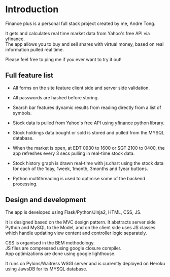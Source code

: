 # Introduction

Finance plus is a personal full stack project created by me, Andre Tong.

It gets and calculates real time market data from Yahoo's free API via yfinance.  
The app allows you to buy and sell shares with virtual money, based on real information pulled real time.  

Please feel free to ping me if you ever want to try it out!

## Full feature list

- All forms on the site feature client side and server side validation.  
- All passwords are hashed before storing.  

- Search bar features dynamic results from reading directly from a list of symbols.  

- Stock data is pulled from Yahoo's free API using [yfinance](https://pypi.org/project/yfinance/) python library.  
- Stock holdings data bought or sold is stored and pulled from the MYSQL database.  
- When the market is open, at EDT 0930 to 1600 or SGT 2100 to 0400, the app refreshes every 3 secs pulling in real-time stock data.  
- Stock history graph is drawn real-time with js.chart using the stock data for each of the 1day, 1week, 1month, 3months and 1year buttons.  

- Python multithreading is used to optimise some of the backend processing.

## Design and development
The app is developed using Flask/Python/Jinja2, HTML, CSS, JS.  

It is designed based on the MVC design pattern. It abstracts server side Python and MySQL to the Model, and on the client side uses JS classes which handle updating view content and controller logic separately.  

CSS is organised in the BEM methodology.  
JS files are compressed using google closure compiler.  
App optimizations are done using google lighthouse.  

It runs on Pylons/Waitress WSGI server and is currently deployed on Heroku using JawsDB for its MYSQL database.  
